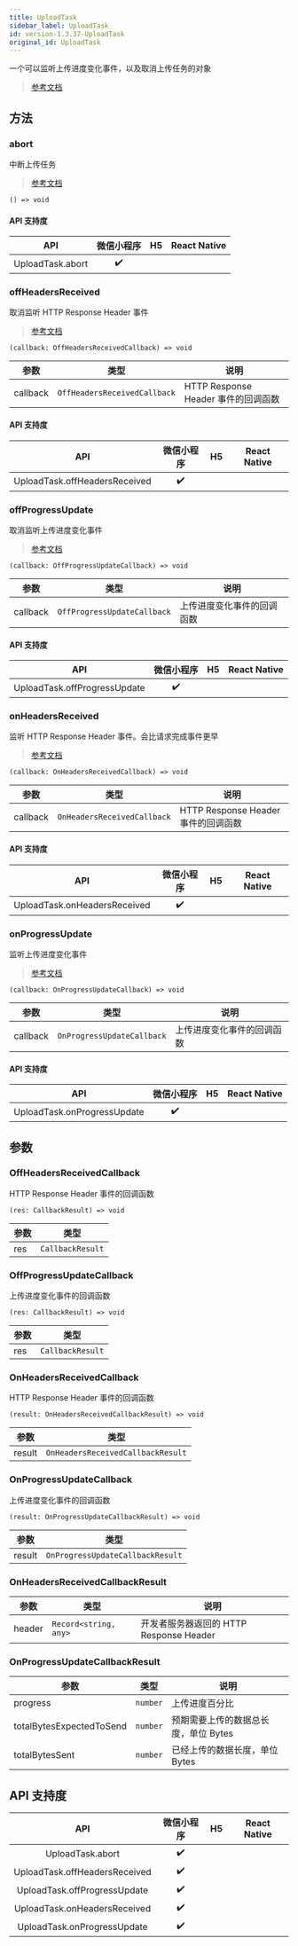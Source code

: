```yaml
---
title: UploadTask
sidebar_label: UploadTask
id: version-1.3.37-UploadTask
original_id: UploadTask
---
```


一个可以监听上传进度变化事件，以及取消上传任务的对象

> [参考文档](https://developers.weixin.qq.com/miniprogram/dev/api/network/upload/UploadTask.html)

## 方法

### abort

中断上传任务

> [参考文档](https://developers.weixin.qq.com/miniprogram/dev/api/network/upload/UploadTask.abort.html)

```tsx
() => void
```

#### API 支持度

| API | 微信小程序 | H5 | React Native |
| :---: | :---: | :---: | :---: |
| UploadTask.abort | ✔️ |  |  |

### offHeadersReceived

取消监听 HTTP Response Header 事件

> [参考文档](https://developers.weixin.qq.com/miniprogram/dev/api/network/upload/UploadTask.offHeadersReceived.html)

```tsx
(callback: OffHeadersReceivedCallback) => void
```

| 参数 | 类型 | 说明 |
| --- | --- | --- |
| callback | `OffHeadersReceivedCallback` | HTTP Response Header 事件的回调函数 |

#### API 支持度

| API | 微信小程序 | H5 | React Native |
| :---: | :---: | :---: | :---: |
| UploadTask.offHeadersReceived | ✔️ |  |  |

### offProgressUpdate

取消监听上传进度变化事件

> [参考文档](https://developers.weixin.qq.com/miniprogram/dev/api/network/upload/UploadTask.offProgressUpdate.html)

```tsx
(callback: OffProgressUpdateCallback) => void
```

| 参数 | 类型 | 说明 |
| --- | --- | --- |
| callback | `OffProgressUpdateCallback` | 上传进度变化事件的回调函数 |

#### API 支持度

| API | 微信小程序 | H5 | React Native |
| :---: | :---: | :---: | :---: |
| UploadTask.offProgressUpdate | ✔️ |  |  |

### onHeadersReceived

监听 HTTP Response Header 事件。会比请求完成事件更早

> [参考文档](https://developers.weixin.qq.com/miniprogram/dev/api/network/upload/UploadTask.onHeadersReceived.html)

```tsx
(callback: OnHeadersReceivedCallback) => void
```

| 参数 | 类型 | 说明 |
| --- | --- | --- |
| callback | `OnHeadersReceivedCallback` | HTTP Response Header 事件的回调函数 |

#### API 支持度

| API | 微信小程序 | H5 | React Native |
| :---: | :---: | :---: | :---: |
| UploadTask.onHeadersReceived | ✔️ |  |  |

### onProgressUpdate

监听上传进度变化事件

> [参考文档](https://developers.weixin.qq.com/miniprogram/dev/api/network/upload/UploadTask.onProgressUpdate.html)

```tsx
(callback: OnProgressUpdateCallback) => void
```

| 参数 | 类型 | 说明 |
| --- | --- | --- |
| callback | `OnProgressUpdateCallback` | 上传进度变化事件的回调函数 |

#### API 支持度

| API | 微信小程序 | H5 | React Native |
| :---: | :---: | :---: | :---: |
| UploadTask.onProgressUpdate | ✔️ |  |  |

## 参数

### OffHeadersReceivedCallback

HTTP Response Header 事件的回调函数

```tsx
(res: CallbackResult) => void
```

| 参数 | 类型 |
| --- | --- |
| res | `CallbackResult` |

### OffProgressUpdateCallback

上传进度变化事件的回调函数

```tsx
(res: CallbackResult) => void
```

| 参数 | 类型 |
| --- | --- |
| res | `CallbackResult` |

### OnHeadersReceivedCallback

HTTP Response Header 事件的回调函数

```tsx
(result: OnHeadersReceivedCallbackResult) => void
```

| 参数 | 类型 |
| --- | --- |
| result | `OnHeadersReceivedCallbackResult` |

### OnProgressUpdateCallback

上传进度变化事件的回调函数

```tsx
(result: OnProgressUpdateCallbackResult) => void
```

| 参数 | 类型 |
| --- | --- |
| result | `OnProgressUpdateCallbackResult` |

### OnHeadersReceivedCallbackResult

| 参数 | 类型 | 说明 |
| --- | --- | --- |
| header | `Record<string, any>` | 开发者服务器返回的 HTTP Response Header |

### OnProgressUpdateCallbackResult

| 参数 | 类型 | 说明 |
| --- | --- | --- |
| progress | `number` | 上传进度百分比 |
| totalBytesExpectedToSend | `number` | 预期需要上传的数据总长度，单位 Bytes |
| totalBytesSent | `number` | 已经上传的数据长度，单位 Bytes |

## API 支持度

| API | 微信小程序 | H5 | React Native |
| :---: | :---: | :---: | :---: |
| UploadTask.abort | ✔️ |  |  |
| UploadTask.offHeadersReceived | ✔️ |  |  |
| UploadTask.offProgressUpdate | ✔️ |  |  |
| UploadTask.onHeadersReceived | ✔️ |  |  |
| UploadTask.onProgressUpdate | ✔️ |  |  |
